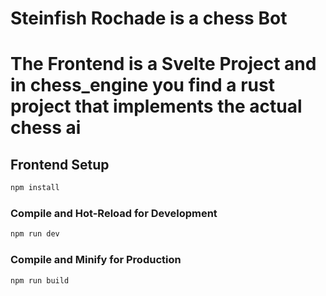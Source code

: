 # Steinfish Rochade is a chess Bot
# The Frontend is a Svelte Project and in chess_engine you find a rust project that implements the actual chess ai


## Frontend Setup

```sh
npm install
```

### Compile and Hot-Reload for Development

```sh
npm run dev
```

### Compile and Minify for Production

```sh
npm run build
```
